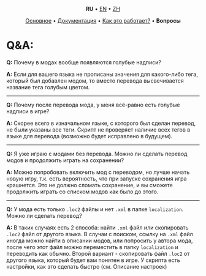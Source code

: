<p align='center'>
    <b>RU</b> • <a href='../en/qa.md'>EN</a> • <a href='../zh/qa.md'>ZH</a>
</p>
<p align='center'>
    <a href='../../readme.md'>Основное</a> • 
    <a href='settings.md'>Документация</a> • <a href='how_it_works.md'>Как это работает?</a> • <b>Вопросы</b>
</p>

# Q&A:
**Q:** Почему в модах вообще появляются голубые надписи?

**A:** Если для вашего языка не прописаны значения для какого-либо тега, который был добавлен модом, то вместо перевода высвечивается название тега голубым цветом.

---
**Q:** Почему после перевода мода, у меня всё-равно есть голубые надписи в игре?

**A:** Скорее всего в изначальном языке, с которого был сделан перевод, не были указаны все теги. Скрипт не проверяет наличие всех тегов в языке для перевода (возможно будет исправлено в будущем).

---
**Q:** Я уже играю с модами без перевода. Можно ли сделать перевод модов и продолжить играть на сохранении?

**A:** Можно попробовать включить мод с переводом, но лучше начать новую игру, т.к. есть вероятность, что при запуске сохранения игра крашнется. Это не должно сломать сохранение, и вы сможете продолжить играть со списком модов как было до этого.

---
**Q:** У мода есть только `.loc2` файлы и нет `.xml` в папке `localization`. Можно ли сделать перевод?

**A:** В таких случаях есть 2 способа: найти `.xml` файл или скопировать `.loc2` файл от другого языка. 
В случаи с поиском, ссылку на `.xml` файл иногда можно найти в описании модов, или попросить у автора мода, после чего этот файл можно переместить в папку `localization` и переводить как обычно.
Второй вариант - скопировать файл `.loc2` от другого языка, который будет вам понятен в игре. У скрипта есть настройки, как это сделать быстро (см. Описание настроек)
